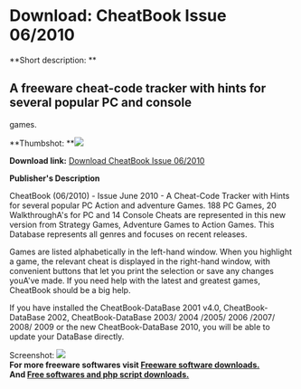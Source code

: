 # Download: CheatBook Issue 06/2010

**Short description: **

## A freeware cheat-code tracker with hints for several popular PC and console
games.

  
**Thumbshot: **![](http://www.freewarefiles.com/screenshot/chtbook_062010_md.jpg)   
  
**Download link:** [Download CheatBook Issue 06/2010](http://freesoftwares.boysofts.com/CheatBook-Issue-06-2010_program_57589.html)  
  

**Publisher's Description**  
  

CheatBook (06/2010) - Issue June 2010 - A Cheat-Code Tracker with Hints for
several popular PC Action and adventure Games. 188 PC Games, 20 WalkthroughA's
for PC and 14 Console Cheats are represented in this new version from Strategy
Games, Adventure Games to Action Games. This Database represents all genres
and focuses on recent releases.

Games are listed alphabetically in the left-hand window. When you highlight a
game, the relevant cheat is displayed in the right-hand window, with
convenient buttons that let you print the selection or save any changes
youA've made. If you need help with the latest and greatest games, CheatBook
should be a big help.

If you have installed the CheatBook-DataBase 2001 v4.0, CheatBook-DataBase
2002, CheatBook-DataBase 2003/ 2004 /2005/ 2006 /2007/ 2008/ 2009 or the new
CheatBook-DataBase 2010, you will be able to update your DataBase directly.

  
  
Screenshot: ![](http://www.freewarefiles.com/screenshot/chtbook_062010.jpg)  
**For more freeware softwares visit [Freeware software downloads.](http://freesoftwares.boysofts.com/)**   
**And [Free softwares and php script downloads.](http://www.boysofts.com/)**


